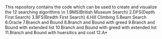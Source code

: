 This repository contains the code which can be used to create and visualize the 12 searching algorithms \n
1.BMS(British Museum Search)
2.DFS(Depth First Search)
3.BFS(Bredth First Search)
4.Hill Climbing
5.Beam Search
6.Oracle
7.Branch and Bound
8.Branch and Bound with greed
9.Branch and Bound with extended list
10.Branch and Bound with greed with extended list
11.Branch and Bound with huersitics and cost
12.A*

